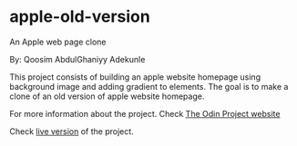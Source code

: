 # apple-old-version
An Apple web page clone


By: Qoosim AbdulGhaniyy Adekunle


This project consists of building an apple website homepage using background
image and adding gradient to elements. The goal is to make a clone of an old
version of apple website homepage.

For more information about the project. Check [The Odin Project website](https://www.theodinproject.com/courses/html5-and-css3/lessons/building-with-backgrounds-and-gradients)

Check [live version](https://raw.githack.com/Qoosim/apple-old-version/feature-1/index.html) of the project.
